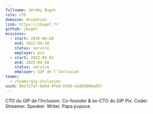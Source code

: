 ```yaml
---
fullname: Jérémy Buget
role: CTO
domaine: Animation
link: https://jbuget.fr
github: jbuget
missions:
  - start: 2016-06-08
    end: 2022-04-30
    status: service
    employer: pix
  - start: 2022-05-02
    end: 2025-04-30
    status: service
    employer: GIP de l'Inclusion
teams:
  - /teams/gip-inclusion
uuid: 8b3727a7-0e6d-47d3-b560-42d83606a837
---
```

CTO du GIP de l'Inclusion. Co-founder & ex-CTO du GIP Pix. Coder. Streamer. Speaker. Writer. Papa pupuce.